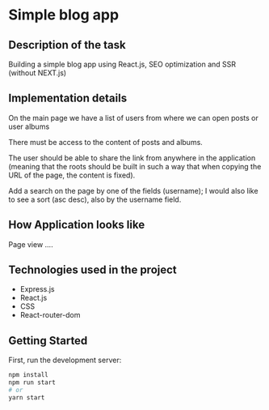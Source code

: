 # Simple blog app

## Description of the task

Building a simple blog app using React.js, SEO optimization and SSR (without NEXT.js)

## Implementation details

On the main page we have a list of users from where we can open posts or user albums

There must be access to the content of posts and albums.

The user should be able to share the link from anywhere in the application (meaning that the roots should be built in such a way that when copying the URL of the page, the content is fixed).

Add a search on the page by one of the fields (username); I would also like to see a sort (asc desc), also by the username field.

## How Application looks like

Page view
....

## Technologies used in the project

- Express.js
- React.js
- CSS
- React-router-dom

## Getting Started

First, run the development server:

```bash
npm install
npm run start
# or
yarn start
```
